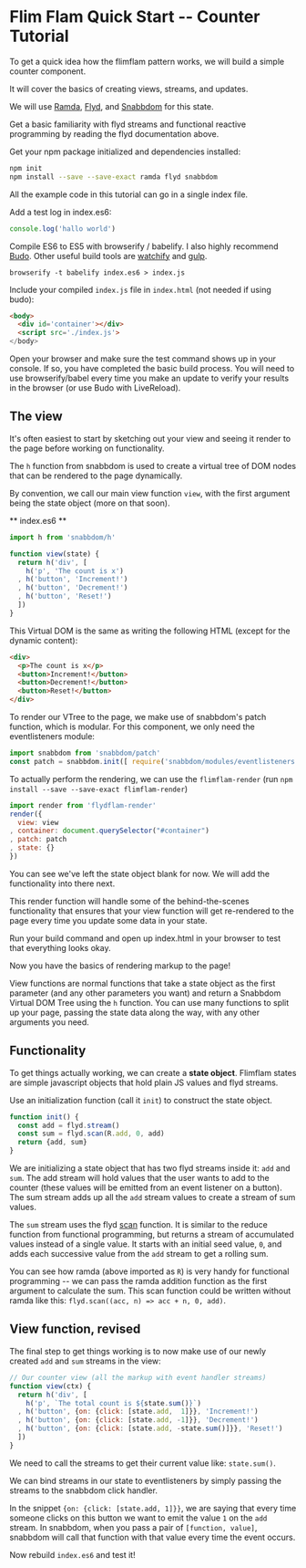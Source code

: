 # Flim Flam Quick Start -- Counter Tutorial

To get a quick idea how the flimflam pattern works, we will build a simple counter component.

It will cover the basics of creating views, streams, and updates.

We will use [Ramda](https://ramdajs.com/0.19.1/docs/), [Flyd](https://github.com/paldepind/flyd), and [Snabbdom](https://github.com/paldepind/snabbdom) for this state.

Get a basic familiarity with flyd streams and functional reactive programming by reading the flyd documentation above.

Get your npm package initialized and dependencies installed:

```sh
npm init
npm install --save --save-exact ramda flyd snabbdom
```

All the example code in this tutorial can go in a single index file. 

Add a test log in index.es6:

```js
console.log('hallo world')
```

Compile ES6 to ES5 with browserify / babelify. I also highly recommend [Budo](https://github.com/mattdesl/budo). Other useful build tools are [watchify](https://github.com/substack/watchify) and [gulp](http://gulpjs.com/).

```
browserify -t babelify index.es6 > index.js
```

Include your compiled `index.js` file in `index.html` (not needed if using budo):

```html
<body>
  <div id='container'></div>
  <script src='./index.js'>
</body>
```

Open your browser and make sure the test command shows up in your console. If so, you have completed the basic build process. You will need to use browserify/babel every time you make an update to verify your results in the browser (or use Budo with LiveReload).

## The view

It's often easiest to start by sketching out your view and seeing it render to the page before working on functionality.

The `h` function from snabbdom is used to create a virtual tree of DOM nodes that can be rendered to the page dynamically.

By convention, we call our main view function `view`, with the first argument being the state object (more on that soon).

** index.es6 **

```js
import h from 'snabbdom/h'

function view(state) {
  return h('div', [
    h('p', 'The count is x')
  , h('button', 'Increment!')
  , h('button', 'Decrement!')
  , h('button', 'Reset!')
  ])
}
```

This Virtual DOM is the same as writing the following HTML (except for the dynamic content):

```html
<div>
  <p>The count is x</p>
  <button>Increment!</button>
  <button>Decrement!</button>
  <button>Reset!</button>
</div>
```

To render our VTree to the page, we make use of snabbdom's patch function, which is modular. For this component, we only need the eventlisteners module:

```js
import snabbdom from 'snabbdom/patch'
const patch = snabbdom.init([ require('snabbdom/modules/eventlisteners') ])
```


To actually perform the rendering, we can use the `flimflam-render` (run `npm install --save --save-exact flimflam-render`)

```js
import render from 'flydflam-render'
render({
  view: view
, container: document.querySelector("#container")
, patch: patch
, state: {}
})
```

You can see we've left the state object blank for now. We will add the functionality into there next.

This render function will handle some of the behind-the-scenes functionality
that ensures that your view function will get re-rendered to the page every
time you update some data in your state.

Run your build command and open up index.html in your browser to test that everything looks okay.

Now you have the basics of rendering markup to the page!

View functions are normal functions that take a state object as the first parameter (and any other parameters you want) and return a Snabbdom Virtual DOM Tree using the `h` function. You can use many functions to split up your page, passing the state data along the way, with any other arguments you need.


## Functionality

To get things actually working, we can create a **state object**. Flimflam states are simple javascript objects that hold plain JS values and flyd streams.

Use an initialization function (call it `init`) to construct the state object. 

```js
function init() {
  const add = flyd.stream()
  const sum = flyd.scan(R.add, 0, add)
  return {add, sum}
}
```

We are initializing a state object that has two flyd streams inside it: `add` and `sum`. The add stream will hold values that the user wants to add to the counter (these values will be emitted from an event listener on a button). The sum stream adds up all the `add` stream values to create a stream of sum values.

The `sum` stream uses the flyd [scan](https://github.com/paldepind/flyd) function. It is similar to the reduce function from functional programming, but returns a stream of accumulated values instead of a single value. It starts with an initial seed value, `0`, and adds each successive value from the `add` stream to get a rolling sum.

You can see how ramda (above imported as `R`) is very handy for functional programming -- we can pass the ramda addition function as the first argument to calculate the sum. This scan function could be written without ramda like this: `flyd.scan((acc, n) => acc + n, 0, add)`.

## View function, revised

The final step to get things working is to now make use of our newly created `add` and `sum` streams in the view:

```js
// Our counter view (all the markup with event handler streams)
function view(ctx) {
  return h('div', [
    h('p', `The total count is ${state.sum()}`)
  , h('button', {on: {click: [state.add,  1]}}, 'Increment!')
  , h('button', {on: {click: [state.add, -1]}}, 'Decrement!')
  , h('button', {on: {click: [state.add, -state.sum()]}}, 'Reset!')
  ])
}
```

We need to call the streams to get their current value like: `state.sum()`.

We can bind streams in our state to eventlisteners by simply passing the streams to the snabbdom click handler.

In the snippet `{on: {click: [state.add, 1]}}`, we are saying that every time someone clicks on this button we want to emit the value `1` on the `add` stream. In snabbdom, when you pass a pair of `[function, value]`, snabbdom will call that function with that value every time the event occurs.

Now rebuild `index.es6` and test it!

